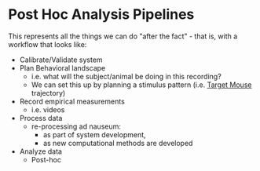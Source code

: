 # Post Hoc Analysis Pipelines

This represents all the things we can do "after the fact" - that is, with a workflow that looks like: 

- Calibrate/Validate system
- Plan Behavioral landscape
  - i.e. what will the subject/animal be doing in this recording? 
  - We can set this up by planning a stimulus pattern (i.e. [Target Mouse](Target-Mouse.md) trajectory)
- Record empirical measurements 
  - i.e. videos
- Process data
  - re-processing ad nauseum:
    - as part of system development,
    - as new computational methods are developed
- Analyze data
  - Post-hoc
